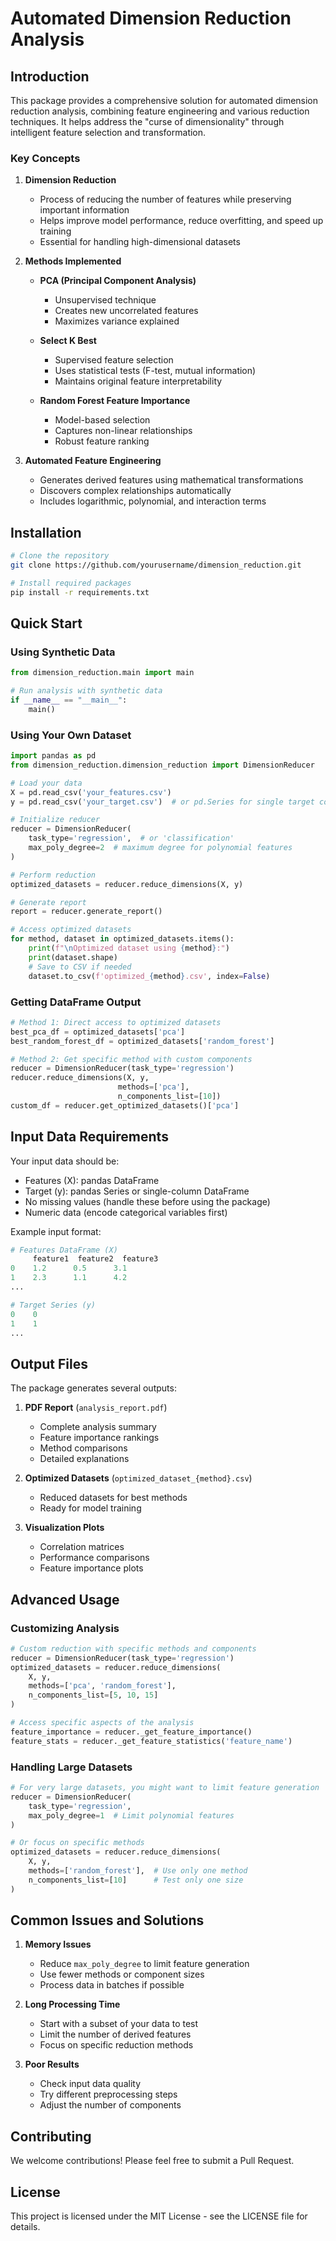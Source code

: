 # Automated Dimension Reduction Analysis

## Introduction

This package provides a comprehensive solution for automated dimension reduction analysis, combining feature engineering and various reduction techniques. It helps address the "curse of dimensionality" through intelligent feature selection and transformation.

### Key Concepts

1. **Dimension Reduction**
   - Process of reducing the number of features while preserving important information
   - Helps improve model performance, reduce overfitting, and speed up training
   - Essential for handling high-dimensional datasets

2. **Methods Implemented**
   - **PCA (Principal Component Analysis)**
     - Unsupervised technique
     - Creates new uncorrelated features
     - Maximizes variance explained
   
   - **Select K Best**
     - Supervised feature selection
     - Uses statistical tests (F-test, mutual information)
     - Maintains original feature interpretability
   
   - **Random Forest Feature Importance**
     - Model-based selection
     - Captures non-linear relationships
     - Robust feature ranking

3. **Automated Feature Engineering**
   - Generates derived features using mathematical transformations
   - Discovers complex relationships automatically
   - Includes logarithmic, polynomial, and interaction terms

## Installation

```bash
# Clone the repository
git clone https://github.com/yourusername/dimension_reduction.git

# Install required packages
pip install -r requirements.txt
```

## Quick Start

### Using Synthetic Data

```python
from dimension_reduction.main import main

# Run analysis with synthetic data
if __name__ == "__main__":
    main()
```

### Using Your Own Dataset

```python
import pandas as pd
from dimension_reduction.dimension_reduction import DimensionReducer

# Load your data
X = pd.read_csv('your_features.csv')
y = pd.read_csv('your_target.csv')  # or pd.Series for single target column

# Initialize reducer
reducer = DimensionReducer(
    task_type='regression',  # or 'classification'
    max_poly_degree=2  # maximum degree for polynomial features
)

# Perform reduction
optimized_datasets = reducer.reduce_dimensions(X, y)

# Generate report
report = reducer.generate_report()

# Access optimized datasets
for method, dataset in optimized_datasets.items():
    print(f"\nOptimized dataset using {method}:")
    print(dataset.shape)
    # Save to CSV if needed
    dataset.to_csv(f'optimized_{method}.csv', index=False)
```

### Getting DataFrame Output

```python
# Method 1: Direct access to optimized datasets
best_pca_df = optimized_datasets['pca']
best_random_forest_df = optimized_datasets['random_forest']

# Method 2: Get specific method with custom components
reducer = DimensionReducer(task_type='regression')
reducer.reduce_dimensions(X, y, 
                        methods=['pca'], 
                        n_components_list=[10])
custom_df = reducer.get_optimized_datasets()['pca']
```

## Input Data Requirements

Your input data should be:
- Features (X): pandas DataFrame
- Target (y): pandas Series or single-column DataFrame
- No missing values (handle these before using the package)
- Numeric data (encode categorical variables first)

Example input format:
```python
# Features DataFrame (X)
     feature1  feature2  feature3
0    1.2      0.5      3.1
1    2.3      1.1      4.2
...

# Target Series (y)
0    0
1    1
...
```

## Output Files

The package generates several outputs:

1. **PDF Report** (`analysis_report.pdf`)
   - Complete analysis summary
   - Feature importance rankings
   - Method comparisons
   - Detailed explanations

2. **Optimized Datasets** (`optimized_dataset_{method}.csv`)
   - Reduced datasets for best methods
   - Ready for model training

3. **Visualization Plots**
   - Correlation matrices
   - Performance comparisons
   - Feature importance plots

## Advanced Usage

### Customizing Analysis

```python
# Custom reduction with specific methods and components
reducer = DimensionReducer(task_type='regression')
optimized_datasets = reducer.reduce_dimensions(
    X, y,
    methods=['pca', 'random_forest'],
    n_components_list=[5, 10, 15]
)

# Access specific aspects of the analysis
feature_importance = reducer._get_feature_importance()
feature_stats = reducer._get_feature_statistics('feature_name')
```

### Handling Large Datasets

```python
# For very large datasets, you might want to limit feature generation
reducer = DimensionReducer(
    task_type='regression',
    max_poly_degree=1  # Limit polynomial features
)

# Or focus on specific methods
optimized_datasets = reducer.reduce_dimensions(
    X, y,
    methods=['random_forest'],  # Use only one method
    n_components_list=[10]      # Test only one size
)
```

## Common Issues and Solutions

1. **Memory Issues**
   - Reduce `max_poly_degree` to limit feature generation
   - Use fewer methods or component sizes
   - Process data in batches if possible

2. **Long Processing Time**
   - Start with a subset of your data to test
   - Limit the number of derived features
   - Focus on specific reduction methods

3. **Poor Results**
   - Check input data quality
   - Try different preprocessing steps
   - Adjust the number of components

## Contributing

We welcome contributions! Please feel free to submit a Pull Request.

## License

This project is licensed under the MIT License - see the LICENSE file for details.
